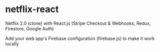 # netflix-react
Netflix 2.0 (clone) with React.js (Stripe Checkout &amp; Webhooks, Redux, Firestore, Google Auth)

Add your web app's Firebase configuration (firebase.js) to make it work locally
